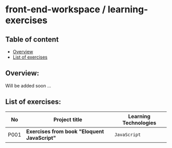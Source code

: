 # front-end-workspace / learning-exercises 

## Table of content
- [Overview](#overview)
- [List of exercises](#list-of-exercises)

## Overview:  

Will be added soon ...

## List of exercises:  

No | Project title | Learning Technologies |
---- | ---- | ---- 
P001 | **Exercises from book "Eloquent JavaScript"** | `JavaScript` 
